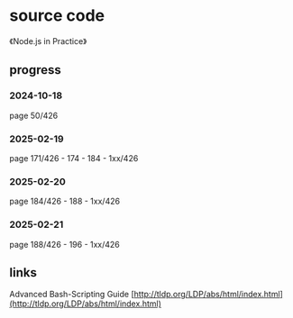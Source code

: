 # source code

《Node.js in Practice》

## progress

### 2024-10-18

page 50/426

### 2025-02-19

page 171/426 - 174 - 184 - 1xx/426

### 2025-02-20

page 184/426 - 188 - 1xx/426

### 2025-02-21

page 188/426 - 196 - 1xx/426

## links

Advanced Bash-Scripting Guide
[http://tldp.org/LDP/abs/html/index.html](http://tldp.org/LDP/abs/html/index.html)
